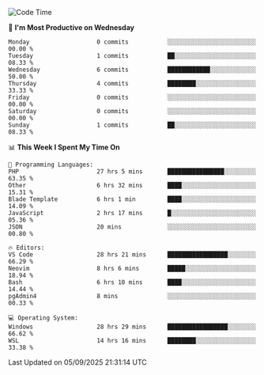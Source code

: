<!--START_SECTION:waka-->
![Code Time](http://img.shields.io/badge/Code%20Time-5%2C751%20hrs%2055%20mins-blue)

📅 **I'm Most Productive on Wednesday** 

```text
Monday                   0 commits           ░░░░░░░░░░░░░░░░░░░░░░░░░   00.00 % 
Tuesday                  1 commits           ██░░░░░░░░░░░░░░░░░░░░░░░   08.33 % 
Wednesday                6 commits           ████████████░░░░░░░░░░░░░   50.00 % 
Thursday                 4 commits           ████████░░░░░░░░░░░░░░░░░   33.33 % 
Friday                   0 commits           ░░░░░░░░░░░░░░░░░░░░░░░░░   00.00 % 
Saturday                 0 commits           ░░░░░░░░░░░░░░░░░░░░░░░░░   00.00 % 
Sunday                   1 commits           ██░░░░░░░░░░░░░░░░░░░░░░░   08.33 % 
```


📊 **This Week I Spent My Time On** 

```text
💬 Programming Languages: 
PHP                      27 hrs 5 mins       ████████████████░░░░░░░░░   63.35 % 
Other                    6 hrs 32 mins       ████░░░░░░░░░░░░░░░░░░░░░   15.31 % 
Blade Template           6 hrs 1 min         ████░░░░░░░░░░░░░░░░░░░░░   14.09 % 
JavaScript               2 hrs 17 mins       █░░░░░░░░░░░░░░░░░░░░░░░░   05.36 % 
JSON                     20 mins             ░░░░░░░░░░░░░░░░░░░░░░░░░   00.80 % 

🔥 Editors: 
VS Code                  28 hrs 21 mins      █████████████████░░░░░░░░   66.29 % 
Neovim                   8 hrs 6 mins        █████░░░░░░░░░░░░░░░░░░░░   18.94 % 
Bash                     6 hrs 10 mins       ████░░░░░░░░░░░░░░░░░░░░░   14.44 % 
pgAdmin4                 8 mins              ░░░░░░░░░░░░░░░░░░░░░░░░░   00.33 % 

💻 Operating System: 
Windows                  28 hrs 29 mins      █████████████████░░░░░░░░   66.62 % 
WSL                      14 hrs 16 mins      ████████░░░░░░░░░░░░░░░░░   33.38 % 
```


 Last Updated on 05/09/2025 21:31:14 UTC
<!--END_SECTION:waka-->
